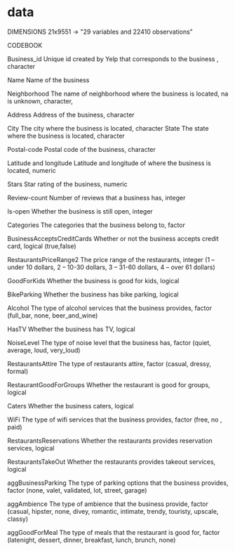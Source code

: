 # data

DIMENSIONS
21x9551 -> "29 variables and 22410 observations"

CODEBOOK

Business_id
	Unique id created by Yelp that corresponds to the business , character

Name 
	Name of the business

Neighborhood
	The name of neighborhood where the business is located, na is unknown, character,

Address 
	Address of the business, character

City 
	The city where the business is located, character
State 
	The state where the business is located, character

Postal-code 
	Postal code of the business, character

Latitude and longitude 
	Latitude and longitude of where the business is located, numeric

Stars
	Star rating of the business, numeric

Review-count 
	Number of reviews that a business has, integer

Is-open 
	Whether the business is still open, integer

Categories 
	The categories that the business belong to, factor

BusinessAcceptsCreditCards
	Whether or not the business accepts credit card, logical (true,false)

RestaurantsPriceRange2
	The price range of the restaurants, integer 
	(1 – under 10 dollars, 2 – 10-30 dollars, 3 – 31-60 dollars, 4 – over 61 dollars) 

GoodForKids 
	Whether the business is good for kids, logical 

BikeParking
	Whether the business has bike parking, logical 

Alcohol 
	The type of alcohol services that the business provides, factor
	(full_bar, none, beer_and_wine) 

HasTV
	Whether the business has TV, logical 

NoiseLevel 
	The type of noise level that the business has, factor 
	(quiet, average, loud, very_loud)

RestaurantsAttire
	The type of restaurants attire, factor 
	(casual, dressy, formal)

RestaurantGoodForGroups
	Whether the restaurant is good for groups, logical 

Caters
	Whether the business caters, logical 

WiFi
	The type of wifi services that the business provides, factor 
	(free, no , paid)

RestaurantsReservations 
	Whether the restaurants provides reservation services, logical 

RestaurantsTakeOut
	Whether the restaurants provides takeout services, logical 

aggBusinessParking
	The type of parking options that the business provides, factor
	(none, valet, validated, lot, street, garage)

aggAmbience
	The type of ambience that the business provide, factor 
	(casual, hipster, none, divey, romantic, intimate, trendy, touristy, upscale, classy)


aggGoodForMeal
	The type of meals that the restaurant is good for, factor
	(latenight, dessert, dinner, breakfast, lunch, brunch, none) 
